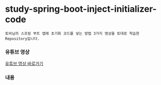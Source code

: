 # study-spring-boot-inject-initializer-code

```
토비님의 스프링 부트 앱에 초기화 코드를 넣는 방법 3가지 영상을 토대로 학습한 Repository입니다.
```

### 유튜브 영상
[유튜브 영상 바로가기](https://www.youtube.com/watch?v=f017PD5BIEc)

### 내용
